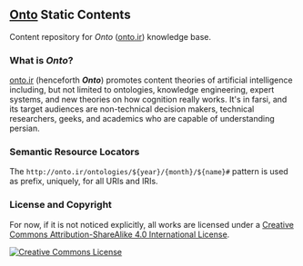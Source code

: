 ## [Onto](http://nto.ir) Static Contents

Content repository for *Onto* ([onto.ir](http://onto.ir)) knowledge base.

### What is *Onto*?
[onto.ir](http://onto.ir) (henceforth ***Onto***) promotes content theories of artificial intelligence including, but not limited to ontologies, knowledge engineering, expert systems, and new theories on how cognition really works. It's in farsi, and its target audiences are non-technical decision makers, technical researchers, geeks, and academics who are capable of understanding persian.

### Semantic Resource Locators
The `http://onto.ir/ontologies/${year}/{month}/${name}#` pattern is used as prefix, uniquely, for all URIs and IRIs.

### License and Copyright

For now, if it is not noticed explicitly, all works are licensed under a <a rel="license" href="http://creativecommons.org/licenses/by-sa/4.0/">Creative Commons Attribution-ShareAlike 4.0 International License</a>.

[![Creative Commons License](http://i.creativecommons.org/l/by-sa/4.0/88x31.png)](http://creativecommons.org/licenses/by-sa/4.0/)
